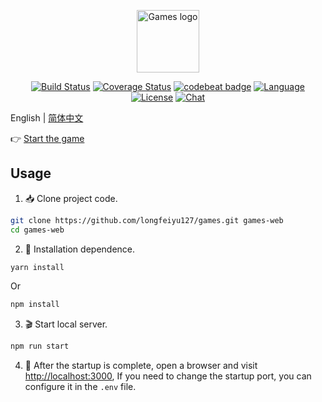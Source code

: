 <p align="center"><a href="https://vuejs.org" target="_blank" rel="noopener noreferrer"><img width="100" src="https://www.longfeiyu.com.cn/games/favicon.png" alt="Games logo"></a></p>

<p align="center">
  <a href="https://travis-ci.org/longfeiyu127/games"><img src="https://travis-ci.org/longfeiyu127/games.svg?branch=master" alt="Build Status"></a>
  <a href="https://codecov.io/gh/longfeiyu127/games"><img src="https://codecov.io/gh/longfeiyu127/games/branch/master/graph/badge.svg" alt="Coverage Status"></a>
  <a href="https://codebeat.co/projects/github-com-longfeiyu127-games-master"><img src="https://codebeat.co/badges/e10a1550-4791-4d24-a87a-b01c25a5657a" alt="codebeat badge" /></a>
  <a href="https://github.com/longfeiyu127/games"><img src="https://img.shields.io/badge/language-TypeSript-orange.svg" alt="Language"></a>
  <a href="https://github.com/longfeiyu127/games/blob/master/LICENSE"><img src="https://img.shields.io/github/license/longfeiyu127/games.svg" alt="License"></a>
  <a href="https://gitter.im/Long-Games/community"><img src="https://img.shields.io/badge/chat-on%20discord-7289da.svg" alt="Chat"></a>
  <br>
</p>

English | [简体中文](./READM_CN.md)

👉 [Start the game](https://www.longfeiyu.com.cn/games/)

## Usage

1. 📥 Clone project code.

```bash
git clone https://github.com/longfeiyu127/games.git games-web
cd games-web
```

2. 🏴 󠁶󠁥󠁷󠁿Installation dependence.

```bash
yarn install
```

Or

```bash
npm install
```

3. 🎬 Start local server.

```bash
npm run start
```

4. 👀 After the startup is complete, open a browser and visit [http://localhost:3000](http://localhost:3000), If you need to change the startup port, you can configure it in the `.env` file.
